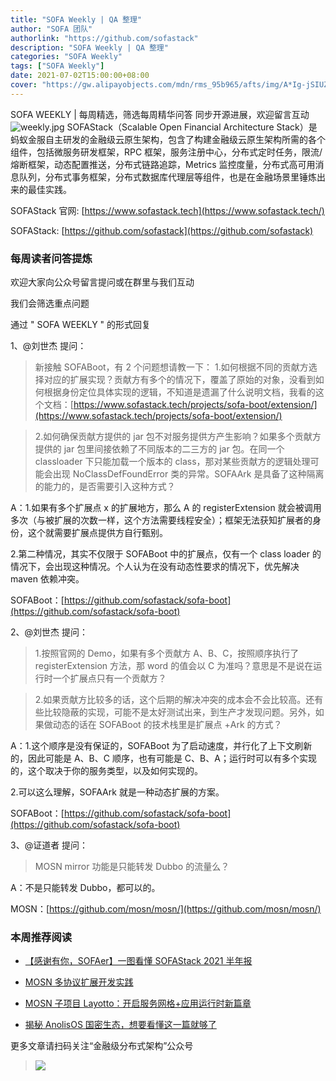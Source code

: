 ```yaml
---
title: "SOFA Weekly | QA 整理"
author: "SOFA 团队"
authorlink: "https://github.com/sofastack"
description: "SOFA Weekly | QA 整理"
categories: "SOFA Weekly"
tags: ["SOFA Weekly"]
date: 2021-07-02T15:00:00+08:00
cover: "https://gw.alipayobjects.com/mdn/rms_95b965/afts/img/A*Ig-jSIUZWx0AAAAAAAAAAAAAARQnAQ"
---
```

SOFA WEEKLY | 每周精选，筛选每周精华问答
同步开源进展，欢迎留言互动
![weekly.jpg](https://gw.alipayobjects.com/mdn/rms_95b965/afts/img/A*ARgKS6SuU7YAAAAAAAAAAAAAARQnAQ)
SOFAStack（Scalable Open Financial Architecture Stack）是蚂蚁金服自主研发的金融级云原生架构，包含了构建金融级云原生架构所需的各个组件，包括微服务研发框架，RPC 框架，服务注册中心，分布式定时任务，限流/熔断框架，动态配置推送，分布式链路追踪，Metrics 监控度量，分布式高可用消息队列，分布式事务框架，分布式数据库代理层等组件，也是在金融场景里锤炼出来的最佳实践。

SOFAStack 官网: [https://www.sofastack.tech](https://www.sofastack.tech/)

SOFAStack: [https://github.com/sofastack](https://github.com/sofastack)

### 每周读者问答提炼

欢迎大家向公众号留言提问或在群里与我们互动

我们会筛选重点问题

通过 " SOFA WEEKLY " 的形式回复

1、@刘世杰 提问：

>新接触 SOFABoot，有 2 个问题想请教一下：
>1.如何根据不同的贡献方选择对应的扩展实现？贡献方有多个的情况下，覆盖了原始的对象，没看到如何根据身份定位具体实现的逻辑，不知道是遗漏了什么说明文档，我看的这个文档：[https://www.sofastack.tech/projects/sofa-boot/extension/](https://www.sofastack.tech/projects/sofa-boot/extension/)

>2.如何确保贡献方提供的 jar 包不对服务提供方产生影响？如果多个贡献方提供的  jar 包里间接依赖了不同版本的二三方的 jar 包。在同一个 classloader 下只能加载一个版本的 class，那对某些贡献方的逻辑处理可能会出现 NoClassDefFoundError 类的异常。SOFAArk 是具备了这种隔离的能力的，是否需要引入这种方式？

A：1.如果有多个扩展点 x 的扩展地方，那么 A 的 registerExtension 就会被调用多次（与被扩展的次数一样，这个方法需要线程安全）；框架无法获知扩展者的身份，这个就需要扩展点提供方自行甄别。

2.第二种情况，其实不仅限于 SOFABoot 中的扩展点，仅有一个 class loader 的情况下，会出现这种情况。个人认为在没有动态性要求的情况下，优先解决 maven 依赖冲突。

SOFABoot：[https://github.com/sofastack/sofa-boot](https://github.com/sofastack/sofa-boot)

2、@刘世杰 提问：

>1.按照官网的 Demo，如果有多个贡献方 A、B、C，按照顺序执行了 registerExtension 方法，那 word 的值会以 C 为准吗？意思是不是说在运行时一个扩展点只有一个贡献方？

>2.如果贡献方比较多的话，这个后期的解决冲突的成本会不会比较高。还有些比较隐蔽的实现，可能不是太好测试出来，到生产才发现问题。另外，如果做动态的话在 SOFABoot 的技术栈里是扩展点 +Ark 的方式？

A：1.这个顺序是没有保证的，SOFABoot 为了启动速度，并行化了上下文刷新的，因此可能是 A、B、C 顺序，也有可能是 C、B、A；运行时可以有多个实现的，这个取决于你的服务类型，以及如何实现的。

2.可以这么理解，SOFAArk 就是一种动态扩展的方案。

SOFABoot：[https://github.com/sofastack/sofa-boot](https://github.com/sofastack/sofa-boot)

3、@证道者 提问：

>MOSN mirror 功能是只能转发 Dubbo 的流量么？

A：不是只能转发 Dubbo，都可以的。

MOSN：[https://github.com/mosn/mosn/](https://github.com/mosn/mosn/)

### 本周推荐阅读

- [【感谢有你，SOFAer】一图看懂 SOFAStack 2021 半年报](https://mp.weixin.qq.com/s?__biz=MzUzMzU5Mjc1Nw==&mid=2247488905&idx=1&sn=aaa36d4e22b5f9bd0512d92f16096fef&chksm=faa0fa53cdd7734554398ec37259f6fd07f63f38203d3d52d4991a481fe4f2d572bf879c0830&scene=21)

- [MOSN 多协议扩展开发实践](https://mp.weixin.qq.com/s?__biz=MzUzMzU5Mjc1Nw==&mid=2247488899&idx=1&sn=5558ae0a0c23615b2770a13a39663bb3&chksm=faa0fa59cdd7734f35bea5491e364cb1d90a7b9c2c129502da0a765817602d228660b8fbba20&scene=21&token=1675156365&lang=zh_CN#wechat_redirect)

- [MOSN 子项目 Layotto：开启服务网格+应用运行时新篇章](https://mp.weixin.qq.com/s?__biz=MzUzMzU5Mjc1Nw==&mid=2247488835&idx=1&sn=d645b9abc866048e679b56bfe3b72482&chksm=faa0fa99cdd7738ff1749ae75b1670f953c92b70dcf0358337977438fd74b632b21a7b17ece3&scene=21)

- [揭秘 AnolisOS 国密生态，想要看懂这一篇就够了](https://mp.weixin.qq.com/s?__biz=MzUzMzU5Mjc1Nw==&mid=2247488577&idx=1&sn=172642c14cc511e27aa882ca7586a4c4&chksm=faa0fb9bcdd7728db0fdceec44b44bb93f36664cbb33e3c50e61fcc05dbc2647ff65dfcda3ee&scene=21)

更多文章请扫码关注“金融级分布式架构”公众号

>![](https://gw.alipayobjects.com/mdn/rms_95b965/afts/img/A*s3UzR6VeQ6cAAAAAAAAAAAAAARQnAQ)
